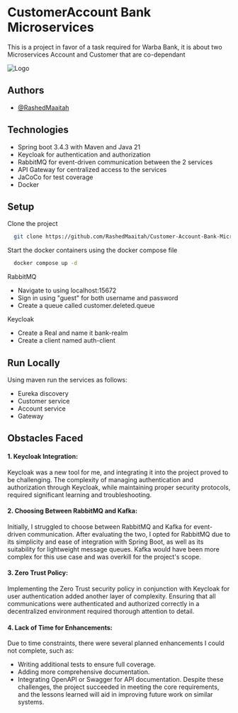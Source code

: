 # CustomerAccount Bank Microservices

This is a project in favor of a task required for Warba Bank, it is about two Microservices Account and Customer that are co-dependant

![Logo](https://i.ibb.co/qL8PGgPd/diagram-export-2-25-2025-5-28-07-PM.png)





## Authors

- [@RashedMaaitah](https://www.github.com/RashedMaaitah)


## Technologies

- Spring boot 3.4.3 with Maven and Java 21
- Keycloak for authentication and authorization
- RabbitMQ for event-driven communication between the 2 services
- API Gateway for centralized access to the services
- JaCoCo for test coverage
- Docker


## Setup

Clone the project

```bash
  git clone https://github.com/RashedMaaitah/Customer-Account-Bank-Micro-Services.git
```

Start the docker containers using the docker compose file
```bash
  docker compose up -d
```

RabbitMQ
- Navigate to using localhost:15672
- Sign in using "guest" for both username and password
- Create a queue called customer.deleted.queue

Keycloak
- Create a Real and name it bank-realm
- Create a client named auth-client

## Run Locally

Using maven run the services as follows:
- Eureka discovery
- Customer service
- Account service
- Gateway


## Obstacles Faced
#### 1. Keycloak Integration:
Keycloak was a new tool for me, and integrating it into the project proved to be challenging. The complexity of managing authentication and authorization through Keycloak, while maintaining proper security protocols, required significant learning and troubleshooting.

#### 2. Choosing Between RabbitMQ and Kafka:
Initially, I struggled to choose between RabbitMQ and Kafka for event-driven communication. After evaluating the two, I opted for RabbitMQ due to its simplicity and ease of integration with Spring Boot, as well as its suitability for lightweight message queues. Kafka would have been more complex for this use case and was overkill for the project's scope.

#### 3. Zero Trust Policy:
Implementing the Zero Trust security policy in conjunction with Keycloak for user authentication added another layer of complexity. Ensuring that all communications were authenticated and authorized correctly in a decentralized environment required thorough attention to detail.

#### 4. Lack of Time for Enhancements:
Due to time constraints, there were several planned enhancements I could not complete, such as:

- Writing additional tests to ensure full coverage.
- Adding more comprehensive documentation.
- Integrating OpenAPI or Swagger for API documentation.
  Despite these challenges, the project succeeded in meeting the core requirements, and the lessons learned will aid in improving future work on similar systems.

